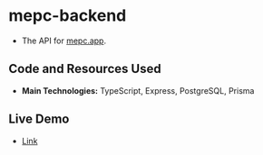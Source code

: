 # mepc-backend

- The API for [mepc.app](https://github.com/francosbenitez/mepc.app).

## Code and Resources Used

- **Main Technologies:** TypeScript, Express, PostgreSQL, Prisma

## Live Demo

- [Link](https://quiet-shore-27983.herokuapp.com/)
